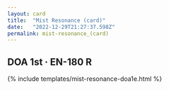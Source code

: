 ```yaml
---
layout: card
title:  "Mist Resonance (card)"
date:   "2022-12-29T21:27:37.598Z"
permalink: mist-resonance_(card)
---
```


## DOA 1st &middot; EN-180 R

{% include templates/mist-resonance-doa1e.html %}
